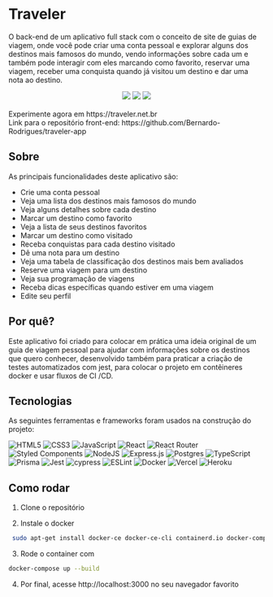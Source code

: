 # Traveler

O back-end de um aplicativo full stack com o conceito de site de guias de viagem, onde você pode criar uma conta pessoal e explorar alguns dos destinos mais famosos do mundo, vendo informações sobre cada um e também pode interagir com eles marcando como favorito, reservar uma viagem, receber uma conquista quando já visitou um destino e dar uma nota ao destino.

<div align='center'>
  <img  src='https://hjjvsmpqvznxkydtrqzo.supabase.co/storage/v1/object/public/assets/Readme1.png' />
  <img  src='https://hjjvsmpqvznxkydtrqzo.supabase.co/storage/v1/object/public/assets/Readme2.png' />
  <img  src='https://hjjvsmpqvznxkydtrqzo.supabase.co/storage/v1/object/public/assets/Readme3.png' />
</div>

<br/>
Experimente agora em https://traveler.net.br
<br/>
Link para o repositório front-end: https://github.com/Bernardo-Rodrigues/traveler-app

## Sobre

As principais funcionalidades deste aplicativo são:

- Crie uma conta pessoal
- Veja uma lista dos destinos mais famosos do mundo
- Veja alguns detalhes sobre cada destino
- Marcar um destino como favorito
- Veja a lista de seus destinos favoritos
- Marcar um destino como visitado
- Receba conquistas para cada destino visitado
- Dê uma nota para um destino
- Veja uma tabela de classificação dos destinos mais bem avaliados
- Reserve uma viagem para um destino
- Veja sua programação de viagens
- Receba dicas específicas quando estiver em uma viagem
- Edite seu perfil

## Por quê?

Este aplicativo foi criado para colocar em prática uma ideia original de um guia de viagem pessoal para ajudar com informações sobre os destinos que quero conhecer, desenvolvido também para praticar a criação de testes automatizados com jest, para colocar o projeto em contêineres docker e usar fluxos de CI /CD.

## Tecnologias

As seguintes ferramentas e frameworks foram usados na construção do projeto:<br>

  ![HTML5](https://img.shields.io/badge/html5-%23E34F26.svg?style=for-the-badge&logo=html5&logoColor=white)
  ![CSS3](https://img.shields.io/badge/css3-%231572B6.svg?style=for-the-badge&logo=css3&logoColor=white)
  ![JavaScript](https://img.shields.io/badge/javascript-%23323330.svg?style=for-the-badge&logo=javascript&logoColor=%23F7DF1E)
  ![React](https://img.shields.io/badge/react-%2320232a.svg?style=for-the-badge&logo=react&logoColor=%2361DAFB)
  ![React Router](https://img.shields.io/badge/React_Router-CA4245?style=for-the-badge&logo=react-router&logoColor=white)
  ![Styled Components](https://img.shields.io/badge/styled--components-DB7093?style=for-the-badge&logo=styled-components&logoColor=white)
  ![NodeJS](https://img.shields.io/badge/node.js-6DA55F?style=for-the-badge&logo=node.js&logoColor=white)
  ![Express.js](https://img.shields.io/badge/express.js-%23404d59.svg?style=for-the-badge&logo=express&logoColor=%2361DAFB)
  ![Postgres](https://img.shields.io/badge/postgres-%23316192.svg?style=for-the-badge&logo=postgresql&logoColor=white)
  ![TypeScript](https://img.shields.io/badge/typescript-%23007ACC.svg?style=for-the-badge&logo=typescript&logoColor=white)
  ![Prisma](https://img.shields.io/badge/Prisma-3982CE?style=for-the-badge&logo=Prisma&logoColor=white)
  ![Jest](https://img.shields.io/badge/-jest-%23C21325?style=for-the-badge&logo=jest&logoColor=white)
  ![cypress](https://img.shields.io/badge/-cypress-%23E5E5E5?style=for-the-badge&logo=cypress&logoColor=058a5e)
  ![ESLint](https://img.shields.io/badge/ESLint-4B3263?style=for-the-badge&logo=eslint&logoColor=white)
  ![Docker](https://img.shields.io/badge/docker-%230db7ed.svg?style=for-the-badge&logo=docker&logoColor=white)
  ![Vercel](https://img.shields.io/badge/vercel-%23000000.svg?style=for-the-badge&logo=vercel&logoColor=white)
  ![Heroku](https://img.shields.io/badge/heroku-%23430098.svg?style=for-the-badge&logo=heroku&logoColor=white)

## Como rodar

1. Clone o repositório

2. Instale o docker
```bash
 sudo apt-get install docker-ce docker-ce-cli containerd.io docker-compose-plugin

```

3. Rode o container com
```bash
docker-compose up --build
```

4. Por final, acesse http://localhost:3000 no seu navegador favorito

